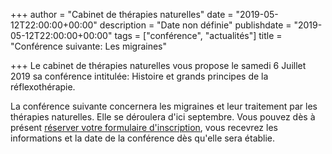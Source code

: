+++
author = "Cabinet de thérapies naturelles"
date = "2019-05-12T22:00:00+00:00"
description = "Date non définie"
publishdate = "2019-05-12T22:00:00+00:00"
tags = ["conférence", "actualités"]
title = "Conférence suivante: Les migraines"

+++
Le cabinet de thérapies naturelles vous propose le samedi 6 Juillet 2019 sa conférence intitulée: Histoire et grands principes de la réflexothérapie.

La conférence suivante concernera les migraines et leur traitement par les thérapies naturelles. Elle se déroulera d'ici septembre. Vous pouvez dès à présent [réserver votre formulaire d'inscription](https://docs.google.com/forms/d/e/1FAIpQLSeizkW9W-IdpQpdq8se9otCA_82AIwIx0GFlT2twQ1R7beyeA/viewform?usp=sf_link), vous recevrez les informations et la date de la conférence dès qu'elle sera établie. 
